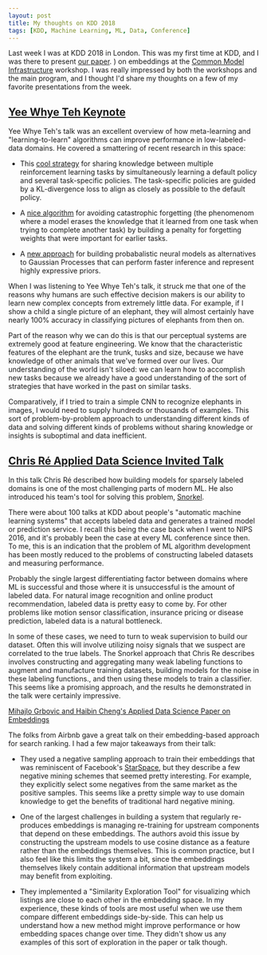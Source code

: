 ```yaml
---
layout: post
title: My thoughts on KDD 2018
tags: [KDD, Machine Learning, ML, Data, Conference]
---
```

<script> 
  (function(i,s,o,g,r,a,m){i['GoogleAnalyticsObject']=r;i[r]=i[r]||function(){
  (i[r].q=i[r].q||[]).push(arguments)},i[r].l=1*new Date();a=s.createElement(o),
  m=s.getElementsByTagName(o)[0];a.async=1;a.src=g;m.parentNode.insertBefore(a,m)
  })(window,document,'script','https://www.google-analytics.com/analytics.js','ga');

  ga('create', 'UA-82391879-1', 'auto');
  ga('send', 'pageview');

</script>


Last week I was at KDD 2018 in London. This was my first time at KDD, and I was there to present [our paper](https://cmi2018.sdsc.edu/wp-content/uploads/2018/08/ShieblerEtAlCMI18_paper_2.pdf).
) on embeddings at the [Common Model Infrastructure](https://cmi2018.sdsc.edu/) workshop. I was really impressed by both the workshops and the main program, and I thought I'd share my thoughts on a few of my favorite presentations from the week. 



## [Yee Whye Teh Keynote](http://www.kdd.org/kdd2018/keynotes/view/yee-whye-teh)

Yee Whye Teh's talk was an excellent overview of how meta-learning and "learning-to-learn" algorithms can improve performance in low-labeled-data domains. He covered a smattering of recent research in this space:

* This [cool strategy](https://arxiv.org/abs/1707.04175) for sharing knowledge between multiple reinforcement learning tasks by simultaneously learning a default policy and several task-specific policies. The task-specific policies are guided by a KL-divergence loss to align as closely as possible to the default policy.

* A [nice algorithm](http://www.pnas.org/content/pnas/114/13/3521.full.pdf) for avoiding catastrophic forgetting (the phenomenom where a model erases the knowledge that it learned from one task when trying to complete another task) by building a penalty for forgetting weights that were important for earlier tasks. 

* A [new approach](https://arxiv.org/abs/1807.01622) for building probabalistic neural models as alternatives to Gaussian Processes that can perform faster inference and represent highly expressive priors.

When I was listening to Yee Whye Teh's talk, it struck me that one of the reasons why humans are such effective decision makers is our ability to learn new complex concepts from extremely little data. For example, if I show a child a single picture of an elephant, they will almost certainly have nearly 100\% accuracy in classifying pictures of elephants from then on. 

Part of the reason why we can do this is that our perceptual systems are extremely good at feature engineering. We know that the characteristic features of the elephant are the trunk, tusks and size, because we have knowledge of other animals that we've formed over our lives. Our understanding of the world isn't siloed: we can learn how to accomplish new tasks because we already have a good understanding of the sort of strategies that have worked in the past on similar tasks.

Comparatively, if I tried to train a simple CNN to recognize elephants in images, I would need to supply hundreds or thousands of examples. This sort of problem-by-problem approach to understanding different kinds of data and solving different kinds of problems without sharing knowledge or insights is suboptimal and data inefficient. 


## [Chris Ré Applied Data Science Invited Talk](http://www.kdd.org/kdd2018/applied-data-science-invited-talks/view/christopher-re)

In this talk Chris Ré described how building models for sparsely labeled domains is one of the most challenging parts of modern ML. He also introduced his team's tool for solving this problem, [Snorkel](https://hazyresearch.github.io/snorkel/).

There were about 100 talks at KDD about people's "automatic machine learning systems" that accepts labeled data and generates a trained model or prediction service. I recall this being the case back when I went to NIPS 2016, and it's probably been the case at every ML conference since then. To me, this is an indication that the problem of ML algorithm development has been mostly reduced to the problems of constructing labeled datasets and measuring performance.

Probably the single largest differentiating factor between domains where ML is successful and those where it is unsuccessful is the amount of labeled data. For natural image recognition and online product recommendation, labeled data is pretty easy to come by. For other problems like motion sensor classification, insurance pricing or disease prediction, labeled data is a natural bottleneck. 

In some of these cases, we need to turn to weak supervision to build our dataset. Often this will involve utilizing noisy signals that we suspect are correlated to the true labels. The Snorkel approach that Chris Re describes involves constructing and aggregating many weak labeling functions to augment and manufacture training datasets, building models for the noise in these labeling functions., and then using these models to train a classifier. This seems like a promising approach, and the results he demonstrated in the talk were certainly impressive.


[Mihajlo Grbovic and Haibin Cheng's Applied Data Science Paper on Embeddings](http://www.kdd.org/kdd2018/accepted-papers/view/real-time-personalization-using-embeddings-for-search-ranking-at-airbnb)

The folks from Airbnb gave a great talk on their embedding-based approach for search ranking. I had a few major takeaways from their talk:

* They used a negative sampling approach to train their embeddings that was reminiscent of Facebook's [StarSpace](https://arxiv.org/abs/1709.03856), but they describe a few negative mining schemes that seemed pretty interesting. For example, they explicitly select some negatives from the same market as the positive samples. This seems like a pretty simple way to use domain knowledge to get the benefits of traditional hard negative mining.

* One of the largest challenges in building a system that regularly re-produces embeddings is managing re-training for upstream components that depend on these embeddings. The authors avoid this issue by constructing the upstream models to use cosine distance as a feature rather than the embeddings themselves. This is common practice, but I also feel like this limits the system a bit, since the embeddings themselves likely contain additional information that upstream models may benefit from exploiting.

* They implemented a "Similarity Exploration Tool" for visualizing which listings are close to each other in the embedding space. In my experience, these kinds of tools are most useful when we use them compare different embeddings side-by-side. This can help us understand how a new method might improve performance or how embedding spaces change over time. They didn't show us any examples of this sort of exploration in the paper or talk though.




<!-- 
- cold start - feature based and average based - makes me wonder about folding in 
 -->

































<!--


The notion of meta-learning and general intelligence are closely associated with domains that contain small amounts of data. In these situations, we need to apply some sort of domain knowledge. This could be explicit rules, model structure, or weights learned from a different problem. 

The neural process is an approach for combining the inference efficiency of neural networks with the data efficiency and prior-compatibility of gaussian processes. He described a system for parameterizing tasks and models, and then backpropping the test loss to the hyperparameters. This allows us to "learn to learn" new hyperparameters and share parameters across multiple tasks. The major benefit of using a neural process over a gaussian process in this circumstance is that we can use more expressive priors - the weights of the network rather than gaussian structures.
We can also use a meta-learning approach to multi-task reinforcement learning. In this setup we use a "default policy" that the agent defaults to and is penalized from diverging from. We learn the default policy at the same time as the task-specific policies, which allows for an enormous amount of expressivity. 



We specify the policies as distributions and use KL divergence to quantify their differences
In meta-learning, catastrophic forgetting is common - that is, it's difficult to transfer knowledge without either freezing the previously learned parameters or risking having them be erased. We can alternatively use a "pseudo-freezing" approach that penalizes new weights based on how they diverge from the old weights (similar to the "default policy" approach)





neural process over a gaussian process in this circumstance is that we can use more expressive priors - the weights of the network rather than gaussian structures.
We can also use a meta-learning approach to multi-task reinforcement learning. In this setup we use a "default policy" that the agent defaults to and is penalized from diverging from. We learn the default policy at the same time as the task-specific policies, which allows for an enormous amount of expressivity. 


In meta-learning, catastrophic forgetting is common - that is, it's difficult to transfer knowledge without either freezing the previously learned parameters or risking having them be erased. We can alternatively use a "pseudo-freezing" approach that penalizes new weights based on how they diverge from the old weights (similar to the "default policy" approach)




training a noise-aware classifier to model this noise.


 seems like a promising strategy.





In these circumstances, we need to model this noise, and sometimes aggregate multiple methods for generating these kinds of noisy labeled data. 


Then, we can model the noise of these datasets and train a noise-aware classifier.



 systems have an enormous amount of high-qual


commoditized  - we have effectively reduced the problem of constructing a Machine Learning model to simply acquiring labeled data




In some cases, pure labeled data is hard to come by, and all we have is weak supervision - noisy signals that we suspect are correlated to the true labels. In these circumstances, we need to model this noise, and sometimes aggregate multiple methods for generating these kinds of noisy labeled data. For example, if we have a few basic rules that we want to use for labeling data, we can apply them together to generate a series of weakly labeled datasets. Then, we can model the noise of these datasets and train a noise-aware classifier. Generally, this involves building generative models of the labeling functions and then comparing them to each other to model their noise.

-->

